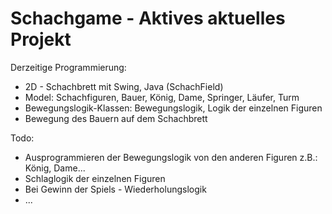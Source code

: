 # Schachgame - Aktives aktuelles Projekt 

Derzeitige Programmierung:
- 2D - Schachbrett mit Swing, Java (SchachField)
- Model: Schachfiguren, Bauer, König, Dame, Springer, Läufer, Turm
- Bewegungslogik-Klassen: Bewegungslogik, Logik der einzelnen Figuren 
- Bewegung des Bauern auf dem Schachbrett

Todo:
- Ausprogrammieren der Bewegungslogik von den anderen Figuren z.B.: König, Dame...
- Schlaglogik der einzelnen Figuren
- Bei Gewinn der Spiels - Wiederholungslogik
- ...

